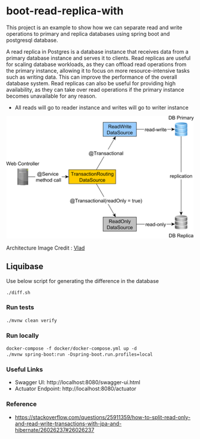 # boot-read-replica-with
This project is an example to show how we can separate read and write operations to primary and replica databases using spring boot and postgresql database.

A read replica in Postgres is a database instance that receives data from a primary database instance and serves it to clients. Read replicas are useful for scaling database workloads, as they can offload read operations from the primary instance, allowing it to focus on more resource-intensive tasks such as writing data. This can improve the performance of the overall database system. Read replicas can also be useful for providing high availability, as they can take over read operations if the primary instance becomes unavailable for any reason.

 - All reads will go to reader instance and writes will go to writer instance

 ![](../../images/replica.png)

 Architecture Image Credit : [Vlad](https://twitter.com/vlad_mihalcea)

## Liquibase
Use below script for generating the difference in the database

```shell
./diff.sh
```

### Run tests
```shell
./mvnw clean verify
```

### Run locally
```shell
docker-compose -f docker/docker-compose.yml up -d
./mvnw spring-boot:run -Dspring-boot.run.profiles=local
```


### Useful Links
* Swagger UI: http://localhost:8080/swagger-ui.html
* Actuator Endpoint: http://localhost:8080/actuator

### Reference
 - https://stackoverflow.com/questions/25911359/how-to-split-read-only-and-read-write-transactions-with-jpa-and-hibernate/26026237#26026237
